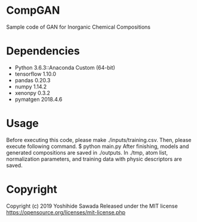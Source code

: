 # CompGAN
Sample code of GAN for Inorganic Chemical Compositions

# Dependencies
- Python 3.6.3::Anaconda Custom (64-bit)
- tensorflow 1.10.0
- pandas 0.20.3
- numpy 1.14.2
- xenonpy 0.3.2
- pymatgen 2018.4.6

# Usage
Before executing this code, please make ./inputs/training.csv. Then, please execute following command.
$ python main.py
After finishing, models and generated compositions are saved in ./outputs. In ./tmp, atom list, normalization parameters, and training data with physic descriptors are saved.

# Copyright
Copyright (c) 2019 Yoshihide Sawada
Released under the MIT license
https://opensource.org/licenses/mit-license.php
